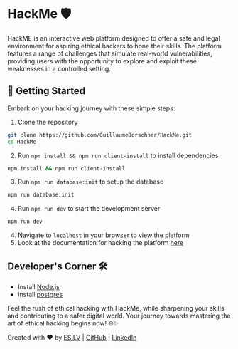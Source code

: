 # HackMe 🛡️
HackME is an interactive web platform designed to offer a safe and legal environment for aspiring ethical hackers to hone their skills. The platform features a range of challenges that simulate real-world vulnerabilities, providing users with the opportunity to explore and exploit these weaknesses in a controlled setting.

## 🚀 Getting Started

Embark on your hacking journey with these simple steps:

1. Clone the repository
```bash
git clone https://github.com/GuillaumeDorschner/HackMe.git
cd HackMe
```
2. Run `npm install && npm run client-install` to install dependencies
```bash
npm install && npm run client-install
```
3. Run `npm run database:init` to setup the database
```bash
npm run database:init
```
4. Run `npm run dev` to start the development server
```bash
npm run dev
```
4. Navigate to `localhost` in your browser to view the platform
5. Look at the documentation for hacking the platform [here](Documentation/hack.md)

## Developer's Corner 🛠️

- Install [Node.js](https://nodejs.org/en/)
- install [postgres](https://www.postgresql.org/download/)

Feel the rush of ethical hacking with HackMe, while sharpening your skills and contributing to a safer digital world. Your journey towards mastering the art of ethical hacking begins now! 🌐✨

Created with ❤️ by [ESILV](https://www.esilv.fr/) | [GitHub](https://github.com/GuillaumeDorschner) | [LinkedIn](https://www.linkedin.com/in/guillaume-dorschner/)
